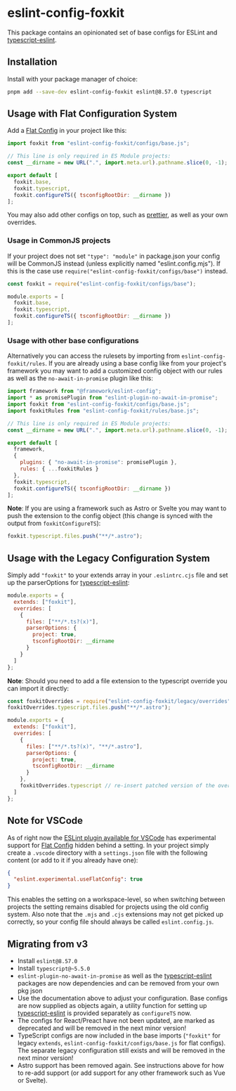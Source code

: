 # eslint-config-foxkit

This package contains an opinionated set of base configs for ESLint and [typescript-eslint].

## Installation

Install with your package manager of choice:

```bash
pnpm add --save-dev eslint-config-foxkit eslint@8.57.0 typescript
```

## Usage with Flat Configuration System

Add a [Flat Config] in your project like this:

```js
import foxkit from "eslint-config-foxkit/configs/base.js";

// This line is only required in ES Module projects:
const __dirname = new URL(".", import.meta.url).pathname.slice(0, -1);

export default [
  foxkit.base,
  foxkit.typescript,
  foxkit.configureTS({ tsconfigRootDir: __dirname })
];
```

You may also add other configs on top, such as [prettier], as well as your own overrides.

### Usage in CommonJS projects

If your project does not set `"type": "module"` in package.json your config will be CommonJS instead (unless explicitly named "eslint.config.mjs"). If this is the case use `require("eslint-config-foxkit/configs/base")` instead.

```js
const foxkit = require("eslint-config-foxkit/configs/base");

module.exports = [
  foxkit.base,
  foxkit.typescript,
  foxkit.configureTS({ tsconfigRootDir: __dirname })
];
```

### Usage with other base configurations

Alternatively you can access the rulesets by importing from `eslint-config-foxkit/rules`. If you are already using a base config like from your project's framework you may want to add a customized config object with our rules as well as the `no-await-in-promise` plugin like this:

```js
import framework from "@framework/eslint-config";
import * as promisePlugin from "eslint-plugin-no-await-in-promise";
import foxkit from "eslint-config-foxkit/configs/base.js";
import foxkitRules from "eslint-config-foxkit/rules/base.js";

// This line is only required in ES Module projects:
const __dirname = new URL(".", import.meta.url).pathname.slice(0, -1);

export default [
  framework,
  {
    plugins: { "no-await-in-promise": promisePlugin },
    rules: { ...foxkitRules }
  },
  foxkit.typescript,
  foxkit.configureTS({ tsconfigRootDir: __dirname })
];
```

**Note**: If you are using a framework such as Astro or Svelte you may want to push the extension to the config object (this change is synced with the output from `foxkitConfigureTS`):

```js
foxkit.typescript.files.push("**/*.astro");
```

## Usage with the Legacy Configuration System

Simply add `"foxkit"` to your extends array in your `.eslintrc.cjs` file and set up the parserOptions for [typescript-eslint]:

```js
module.exports = {
  extends: ["foxkit"],
  overrides: [
    {
      files: ["**/*.ts?(x)"],
      parserOptions: {
        project: true,
        tsconfigRootDir: __dirname
      }
    }
  ]
};
```

**Note**: Should you need to add a file extension to the typescript override you can import it directly:

```js
const foxkitOverrides = require("eslint-config-foxkit/legacy/overrides");
foxkitOverrides.typescript.files.push("**/*.astro");

module.exports = {
  extends: ["foxkit"],
  overrides: [
    {
      files: ["**/*.ts?(x)", "**/*.astro"],
      parserOptions: {
        project: true,
        tsconfigRootDir: __dirname
      }
    },
    foxkitOverrides.typescript // re-insert patched version of the override
  ]
};
```

## Note for VSCode

As of right now the [ESLint plugin available for VSCode](https://marketplace.visualstudio.com/items?itemName=dbaeumer.vscode-eslint) has experimental support for [Flat Config] hidden behind a setting. In your project simply create a `.vscode` directory with a `settings.json` file with the following content (or add to it if you already have one):

```json
{
  "eslint.experimental.useFlatConfig": true
}
```

This enables the setting on a workspace-level, so when switching between projects the setting remains disabled for projects using the old config system. Also note that the `.mjs` and `.cjs` extensions may not get picked up correctly, so your config file should always be called `eslint.config.js`.

## Migrating from v3

- Install `eslint@8.57.0`
- Install `typescript@~5.5.0`
- `eslint-plugin-no-await-in-promise` as well as the [typescript-eslint] packages are now dependencies and can be removed from your own pkg json
- Use the documentation above to adjust your configuration. Base configs are now supplied as objects again, a utility function for setting up [typescript-eslint] is provided separately as `configureTS` now.
- The configs for React/Preact have not been updated, are marked as deprecated and will be removed in the next minor version!
- TypeScript configs are now included in the base imports (`"foxkit"` for legacy `extends`, `eslint-config-foxkit/configs/base.js` for flat configs). The separate legacy configuration still exists and will be removed in the next minor version!
- Astro support has been removed again. See instructions above for how to re-add support (or add support for any other framework such as Vue or Svelte).

[Flat Config]: (https://eslint.org/docs/latest/use/configure/configuration-files-new)
[typescript-eslint]: (https://typescript-eslint.io/)
[prettier]: (https://www.npmjs.com/package/eslint-config-prettier)
